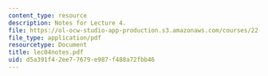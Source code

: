 ```yaml
---
content_type: resource
description: Notes for Lecture 4.
file: https://ol-ocw-studio-app-production.s3.amazonaws.com/courses/22-812j-managing-nuclear-technology-spring-2004/d5a391f42ee77679e987f488a72fbb46_lec04notes.pdf
file_type: application/pdf
resourcetype: Document
title: lec04notes.pdf
uid: d5a391f4-2ee7-7679-e987-f488a72fbb46
---
```

